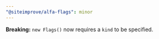 ```yaml
---
"@siteimprove/alfa-flags": minor
---
```


**Breaking:** `new Flags()` now requires a `kind` to be specified.
